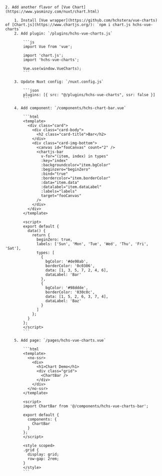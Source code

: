     2. Add another flavor of [Vue Chart](https://www.yasminzy.com/nuxt/chart.html)

        1. Install [Vue wrapper](https://github.com/hchstera/vue-charts) of [Chart.js](https://www.chartjs.org/): `npm i chart.js hchs-vue-charts`
        2. Add plugin: `/plugins/hchs-vue-charts.js`

            ```js
            import Vue from 'vue';

            import 'chart.js';
            import 'hchs-vue-charts';

            Vue.use(window.VueCharts);
            ```

        3. Update Nuxt config: `/nuxt.config.js`

            ```json
            plugins: [{ src: "@/plugins/hchs-vue-charts", ssr: false }]
            ```

        4. Add component: `/components/hchs-chart-bar.vue`

            ```html
            <template>
              <div class="card">
                <div class="card-body">
                  <h2 class="card-title">Bar</h2>
                </div>
                <div class="card-img-bottom">
                  <canvas id="fooCanvas" count="2" />
                  <chartjs-bar
                    v-for="(item, index) in types"
                    :key="index"
                    :backgroundcolor="item.bgColor"
                    :beginzero="beginZero"
                    :bind="true"
                    :bordercolor="item.borderColor"
                    :data="item.data"
                    :datalabel="item.dataLabel"
                    :labels="labels"
                    target="fooCanvas"
                  />
                </div>
              </div>
            </template>
    
            <script>
            export default {
              data() {
                return {
                  beginZero: true,
                  labels: ['Sun', 'Mon', 'Tue', 'Wed', 'Thu', 'Fri', 'Sat'],
                  types: [
                    {
                      bgColor: '#de98ab',
                      borderColor: '0c0306',
                      data: [1, 3, 5, 7, 2, 4, 6],
                      dataLabel: 'Bar'
                    },
                    {
                      bgColor: '#98ddde',
                      borderColor: '030c0c',
                      data: [1, 5, 2, 6, 3, 7, 4],
                      dataLabel: 'Baz'
                    }
                  ]
                };
              }
            };
            </script>
            ```
    
        5. Add page: `/pages/hchs-vue-charts.vue`
    
            ```html
            <template>
              <no-ssr>
                <div>
                  <h1>Chart Demo</h1>
                  <div class="grid">
                    <ChartBar />
                  </div>
                </div>
              </no-ssr>
            </template>
    
            <script>
            import ChartBar from '@/components/hchs-vue-charts-bar';
    
            export default {
              components: {
                ChartBar
              }
            };
            </script>
    
            <style scoped>
            .grid {
              display: grid;
              row-gap: 2rem;
            }
            </style>
            ```
